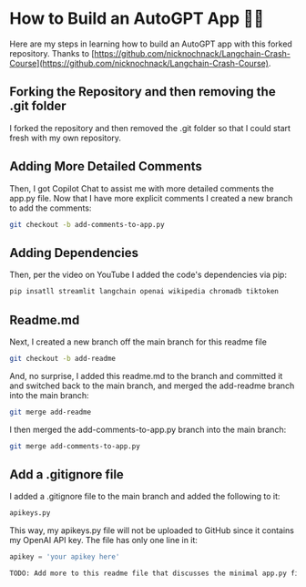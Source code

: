 # How to Build an AutoGPT App 🦜🔗

Here are my steps in learning how to build an AutoGPT app with this forked repository. Thanks to [https://github.com/nicknochnack/Langchain-Crash-Course](https://github.com/nicknochnack/Langchain-Crash-Course).

## Forking the Repository and then removing the .git folder

I forked the repository and then removed the .git folder so that I could start fresh with my own repository.

## Adding More Detailed Comments

Then, I got Copilot Chat to assist me with more detailed comments the app.py file. Now that I have more explicit comments I created a new branch to add the comments:

```bash
git checkout -b add-comments-to-app.py
```

## Adding Dependencies

Then, per the video on YouTube I added the code's dependencies via pip:

```python
pip insatll streamlit langchain openai wikipedia chromadb tiktoken
```

## Readme.md

Next, I created a new branch off the main branch for this readme file

```bash
git checkout -b add-readme
```

And, no surprise, I added this readme.md to the branch and committed it and switched back to the main branch, and merged the add-readme branch into the main branch:

```bash
git merge add-readme
```

I then merged the add-comments-to-app.py branch into the main branch:

```bash
git merge add-comments-to-app.py
```

## Add a .gitignore file

I added a .gitignore file to the main branch and added the following to it:

```bash
apikeys.py
```

This way, my apikeys.py file will not be uploaded to GitHub since it contains my OpenAI API key. The file has only one line in it:

```python
apikey = 'your apikey here'
```

```bash
TODO: Add more to this readme file that discusses the minimal app.py file.
```
